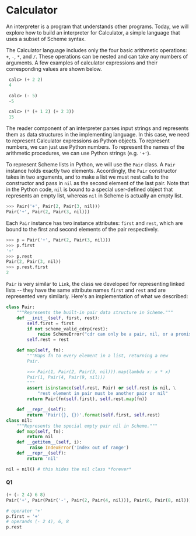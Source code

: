 # Calculator

An interpreter is a program that understands other programs. Today, we will explore how to build an interpreter for Calculator, a simple language that uses a subset of Scheme syntax.

The Calculator language includes only the four basic arithmetic operations: `+`, `-`, `*`, and `/`. These operations can be nested and can take any numbers of arguments. A few examples of calculator expressions and their corresponding values are shown below.

```scheme
 calc> (+ 2 2)
 4

 calc> (- 5)
 -5

 calc> (* (+ 1 2) (+ 2 3))
 15
```

The reader component of an interpreter parses input strings and represents them as data structures in the implementing language. In this case, we need to represent Calculator expressions as Python objects. To represent numbers, we can just use Python numbers. To represent the names of the arithmetic procedures, we can use Python strings (e.g. `'+'`).

To represent Scheme lists in Python, we will use the `Pair` class. A `Pair` instance holds exactly two elements. Accordingly, the `Pair` constructor takes in two arguments, and to make a list we must nest calls to the constructor and pass in `nil` as the second element of the last pair. Note that in the Python code, `nil` is bound to a special user-defined object that represents an empty list, whereas `nil` in Scheme is actually an empty list.

```python
>>> Pair('+', Pair(2, Pair(3, nil)))
Pair('+', Pair(2, Pair(3, nil)))
```

Each `Pair` instance has two instance attributes: `first` and `rest`, which are bound to the first and second elements of the pair respectively.

```python
>>> p = Pair('+', Pair(2, Pair(3, nil)))
>>> p.first
'+'
>>> p.rest
Pair(2, Pair(3, nil))
>>> p.rest.first
2
```

`Pair` is very similar to `Link`, the class we developed for representing linked lists -- they have the same attribute names `first` and `rest` and are represented very similarly. Here's an implementation of what we described:

```python
class Pair:
    """Represents the built-in pair data structure in Scheme."""
    def __init__(self, first, rest):
        self.first = first
        if not scheme_valid_cdrp(rest):
            raise SchemeError("cdr can only be a pair, nil, or a promise but was {}".format(rest))
        self.rest = rest

    def map(self, fn):
        """Maps fn to every element in a list, returning a new
        Pair.

        >>> Pair(1, Pair(2, Pair(3, nil))).map(lambda x: x * x)
        Pair(1, Pair(4, Pair(9, nil)))
        """
        assert isinstance(self.rest, Pair) or self.rest is nil, \
            "rest element in pair must be another pair or nil"
        return Pair(fn(self.first), self.rest.map(fn))

    def __repr__(self):
        return 'Pair({}, {})'.format(self.first, self.rest)
class nil:
    """Represents the special empty pair nil in Scheme."""
    def map(self, fn):
        return nil
    def __getitem__(self, i):
         raise IndexError('Index out of range')
    def __repr__(self):
        return 'nil'

nil = nil() # this hides the nil class *forever*
```



#### Q1

```python
(+ (- 2 4) 6 8)
Pair('+', Pair(Pair('-', Pair(2, Pair(4, nil))), Pair(6, Pair(8, nil))))

# operator '+'
p.first = '+'
# operands (- 2 4), 6, 8
p.rest
```

